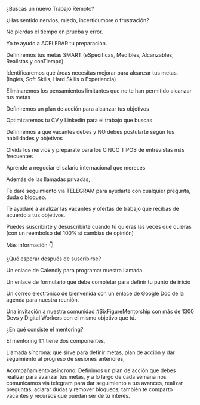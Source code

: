 ¿Buscas un nuevo Trabajo Remoto?

¿Has sentido nervios, miedo, incertidumbre o frustración?

No pierdas el tiempo en prueba y error.

Yo te ayudo a ACELERAR tu preparación.

Definiremos tus metas SMART (eSpecíficas, Medibles, Alcanzables, Realistas y conTiempo) 

Identificaremos qué áreas necesitas mejorar para alcanzar tus metas. (Inglés, Soft Skills, Hard Skills o Experiencia)

Eliminaremos los pensamientos limitantes que no te han permitido alcanzar tus metas

Definiremos un plan de acción para alcanzar tus objetivos

Optimizaremos tu CV y Linkedin para el trabajo que buscas

Definiremos a que vacantes debes y NO debes postularte según tus habilidades y objetivos

Olvida los nervios y prepárate para los CINCO TIPOS de entrevistas más frecuentes

Aprende a negociar el salario internacional que mereces

Además de las llamadas privadas, 

Te daré seguimiento via TELEGRAM para ayudarte con cualquier pregunta, duda o bloqueo. 

Te ayudaré a analizar las vacantes y ofertas de trabajo que recibas de acuerdo a tus objetivos.

Puedes suscribirte y desuscribirte cuando tú quieras las veces que quieras (con un reembolso del 100% si cambias de opinión)

Más información 👇

¿Qué esperar después de suscribirse?

Un enlace de Calendly para programar nuestra llamada.

Un enlace de formulario que debe completar para definir tu punto de inicio

Un correo electrónico de bienvenida con un enlace de Google Doc de la agenda para nuestra reunión.

Una invitación a nuestra comunidad #SixFigureMentorship con más de 1300 Devs y Digital Workers con el mismo objetivo que tú. 

¿En qué consiste el mentoring?

El mentoring 1:1 tiene dos componentes, 

Llamada síncrona: que sirve para definir metas, plan de acción y dar seguimiento al progreso de sesiones anteriores, 

Acompañamiento asíncrono: Definimos un plan de acción que debes realizar para avanzar tus metas, y a lo largo de cada semana nos comunicamos via telegram para dar seguimiento a tus avances, realizar preguntas, aclarar dudas y remover bloqueos, también te comparto vacantes y recursos que puedan ser de tu interés.
